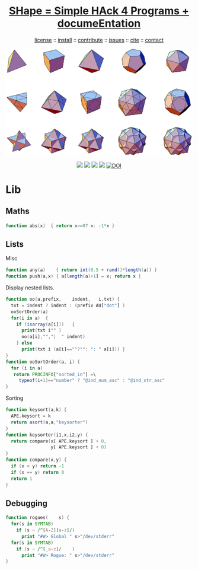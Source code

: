 <a name=top>
<h1 align=center>
   <a href="https://github.com/timm/shape/blob/master/README.md#top">
     SHape = Simple HAck   4   Programs + documeEntation
   </a>
</h1>
<p align=center>
   <a    href="https://github.com/timm/shape/blob/master/LICENSE.md#top">license</a>
   :: <a href="https://github.com/timm/shape/blob/master/INSTALL.md#top">install</a>
   :: <a href="https://github.com/timm/shape/blob/master/CODE_OF_CONDUCT.md#top">contribute</a>
   :: <a href="https://github.com/timm/shape/issues">issues</a>
   :: <a href="https://github.com/timm/shape/blob/master/CITATION.md#top">cite</a>
   :: <a href="https://github.com/timm/shape/blob/master/CONTACT.md#top">contact</a>
</p>
<p align=center>
   <img width=600 src="https://github.com/timm/misc/blob/master/odd/etc/img/solidgallery.gif">
</p>
<p align=center>
   <img src="https://img.shields.io/badge/language-gawk-orange">
   <img src="https://img.shields.io/badge/purpose-ai,se-blueviolet">
   <img src="https://img.shields.io/badge/platform-mac,*nux-informational">
   <a href="https://travis-ci.org/github/timm/shape"> <img src="https://travis-ci.org/timm/shape.svg?branch=master"></a>
   <a href="https://doi.org/10.5281/zenodo.3887420"><img src="https://zenodo.org/badge/DOI/10.5281/zenodo.3887420.svg" alt="DOI"></a>
</p>

# Lib

## Maths

```awk
function abs(x)  { return x>=0? x: -1*x }
```
## Lists

Misc

```awk
function any(a)    { return int(0.5 + rand()*length(a)) }
function push(a,x) { a[length(a)+1] = x; return x }
```

Display nested lists.

```awk
function oo(a,prefix,    indent,   i,txt) {
  txt = indent ? indent : (prefix AU["dot"] )
  ooSortOrder(a)
  for(i in a)  {
    if (isarray(a[i]))   {
      print(txt i"" )
      oo(a[i],"","|  " indent)
    } else
      print(txt i (a[i]==""?"": ": " a[i])) }
}
function ooSortOrder(a, i) {
  for (i in a)
   return PROCINFO["sorted_in"] =\
     typeof(i+1)=="number" ? "@ind_num_asc" : "@ind_str_asc"
}
```

Sorting

```awk
function keysort(a,k) {
  APE.keysort = k
  return asort(a,a,"keysorter")
}
function keysorter(i1,x,i2,y) {
  return compare(x[ APE.keysort ] + 0,
                 y[ APE.keysort ] + 0)
} 
function compare(x,y) {
  if (x < y) return -1
  if (x == y) return 0
  return 1
}
```

## Debugging

```awk
function rogues(    s) {
  for(s in SYMTAB) 
    if (s ~ /^[A-Z][a-z]/) 
      print "#W> Global " s>"/dev/stderr"
  for(s in SYMTAB) 
    if (s ~ /^[_a-z]/    ) 
      print "#W> Rogue: " s>"/dev/stderr"
}
```
